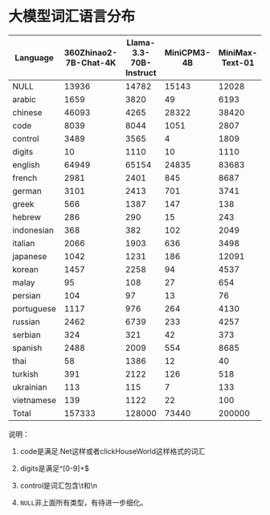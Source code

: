 # 大模型词汇语言分布

| Language | 360Zhinao2-7B-Chat-4K | Llama-3.3-70B-Instruct | MiniCPM3-4B | MiniMax-Text-01 | Mistral-7B-Instruct-v0.3 | Phi-3.5-mini-instruct | RWKV | Yi-1.5-34B-Chat | deepseek_v3 | gemma-2-9b-it | glm-4-9b-chat | gpt-4o | internlm3-8b-instruct | qwen2.5-72b | telechat-7B |
|----------|---|---|---|---|---|---|---|---|---|---|---|---|---|---|---|
| NULL | 13936 | 14782 | 15143 | 12028 | 8692 | 8864 | 34587 | 11027 | 9490 | 65009 | 11588 | 33598 | 30303 | 18171 | 16595 |
| arabic | 1659 | 3820 | 49 | 6193 | 74 | 64 | 109 | 24 | 3222 | 6160 | 2030 | 8101 | 13126 | 3670 | 37 |
| chinese | 46093 | 4265 | 28322 | 38420 | 1459 | 700 | 8244 | 21356 | 35184 | 21762 | 28478 | 7449 | 10364 | 24966 | 29919 |
| code | 8039 | 8044 | 1051 | 2807 | 75 | 54 | 96 | 1120 | 1226 | 2520 | 8041 | 4744 | 269 | 8039 | 785 |
| control | 3489 | 3565 | 4 | 1809 | 1 | 1 | 81 | 9 | 1011 | 64 | 3489 | 3381 | 0 | 3488 | 790 |
| digits | 10 | 1110 | 10 | 1110 | 10 | 10 | 110 | 10 | 1110 | 10 | 541 | 1110 | 10 | 10 | 2619 |
| english | 64949 | 65154 | 24835 | 83683 | 16434 | 13786 | 16045 | 25477 | 55530 | 90145 | 67207 | 88473 | 26858 | 63637 | 67721 |
| french | 2981 | 2401 | 845 | 8687 | 872 | 1252 | 676 | 871 | 2427 | 8421 | 3181 | 5772 | 1325 | 2574 | 9945 |
| german | 3101 | 2413 | 701 | 3741 | 886 | 1474 | 562 | 727 | 2420 | 9632 | 3646 | 6646 | 5616 | 2470 | 2959 |
| greek | 566 | 1387 | 147 | 138 | 62 | 65 | 118 | 28 | 625 | 1248 | 839 | 1510 | 79 | 137 | 195 |
| hebrew | 286 | 290 | 15 | 243 | 38 | 36 | 40 | 4 | 712 | 1314 | 286 | 2597 | 14 | 3426 | 157 |
| indonesian | 368 | 382 | 102 | 2049 | 74 | 72 | 78 | 99 | 541 | 2003 | 379 | 1069 | 245 | 342 | 3723 |
| italian | 2066 | 1903 | 636 | 3498 | 629 | 824 | 433 | 686 | 1835 | 6378 | 2493 | 3596 | 1098 | 1865 | 3593 |
| japanese | 1042 | 1231 | 186 | 12091 | 170 | 166 | 486 | 102 | 970 | 7338 | 1076 | 986 | 111 | 2215 | 368 |
| korean | 1457 | 2258 | 94 | 4537 | 347 | 113 | 1044 | 29 | 1132 | 2320 | 557 | 2385 | 6407 | 3483 | 360 |
| malay | 95 | 108 | 27 | 654 | 23 | 21 | 22 | 23 | 178 | 684 | 101 | 357 | 113 | 89 | 1175 |
| persian | 104 | 97 | 13 | 76 | 15 | 17 | 12 | 14 | 44 | 71 | 101 | 109 | 24 | 97 | 63 |
| portuguese | 1117 | 976 | 264 | 4130 | 275 | 387 | 269 | 274 | 973 | 3836 | 1302 | 3269 | 650 | 1078 | 5029 |
| russian | 2462 | 6739 | 233 | 4257 | 1793 | 3013 | 1702 | 1237 | 5398 | 13418 | 9967 | 14473 | 16221 | 4348 | 961 |
| serbian | 324 | 321 | 42 | 373 | 39 | 41 | 32 | 36 | 221 | 265 | 311 | 516 | 483 | 286 | 250 |
| spanish | 2488 | 2009 | 554 | 8685 | 612 | 846 | 469 | 548 | 1961 | 8808 | 2867 | 5533 | 1116 | 2080 | 8948 |
| thai | 58 | 1386 | 12 | 40 | 57 | 44 | 58 | 3 | 1247 | 1287 | 58 | 1561 | 9081 | 2570 | 48 |
| turkish | 391 | 2122 | 126 | 518 | 100 | 118 | 158 | 257 | 290 | 1938 | 790 | 1714 | 325 | 1345 | 733 |
| ukrainian | 113 | 115 | 7 | 133 | 8 | 7 | 7 | 8 | 63 | 49 | 116 | 130 | 22 | 116 | 111 |
| vietnamese | 139 | 1122 | 22 | 100 | 23 | 25 | 91 | 23 | 190 | 1320 | 808 | 921 | 4709 | 1141 | 3051 |
| Total | 157333 | 128000 | 73440 | 200000 | 32768 | 32000 | 65529 | 63992 | 128000 | 256000 | 150252 | 200000 | 128569 | 151643 | 160135 |


说明：

1. code是满足.Net这样或者clickHouseWorld这样格式的词汇

2. digits是满足^[0-9]+$

3. control是词汇包含\t和\n

4. `NULL`非上面所有类型，有待进一步细化。
